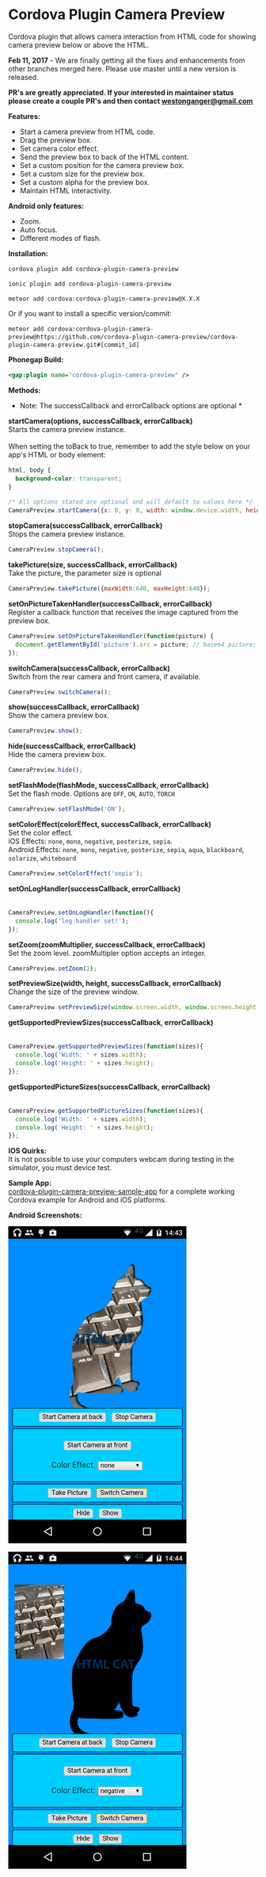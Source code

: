 Cordova Plugin Camera Preview
====================

Cordova plugin that allows camera interaction from HTML code for showing camera preview below or above the HTML.<br/>

**Feb 11, 2017** - We are finally getting all the fixes and enhancements from other branches merged here. Please use master until a new version is released.

**PR's are greatly appreciated. If your interested in maintainer status please create a couple PR's and then contact westonganger@gmail.com**

<p><b>Features:</b></p>
<ul>
  <li>Start a camera preview from HTML code.</li>
  <li>Drag the preview box.</li>
  <li>Set camera color effect.</li>
  <li>Send the preview box to back of the HTML content.</li>
  <li>Set a custom position for the camera preview box.</li>
  <li>Set a custom size for the preview box.</li>
  <li>Set a custom alpha for the preview box.</li>
  <li>Maintain HTML interactivity.</li>
</ul>

<p><b>Android only features:</b></p>
<ul>
  <li>Zoom.</li>
  <li>Auto focus.</li>
  <li>Different modes of flash.</li>
</ul>

<p><b>Installation:</b></p>

```
cordova plugin add cordova-plugin-camera-preview
```

```
ionic plugin add cordova-plugin-camera-preview
```

```
meteor add cordova:cordova-plugin-camera-preview@X.X.X
```
Or if you want to install a specific version/commit:
```
meteor add cordova:cordova-plugin-camera-preview@https://github.com/cordova-plugin-camera-preview/cordova-plugin-camera-preview.git#[commit_id]
```

<b>Phonegap Build:</b><br/>

```xml
<gap:plugin name="cordova-plugin-camera-preview" />
```

<p><b>Methods:</b></p>

* Note: The successCallback and errorCallback options are optional *

<b>startCamera(options, successCallback, errorCallback)</b><br/>
<info>
Starts the camera preview instance.
<br/>
<br/>
When setting the toBack to true, remember to add the style below on your app's HTML or body element:
```css
html, body {
  background-color: transparent;
}
```
</info>

```javascript
/* All options stated are optional and will default to values here */
CameraPreview.startCamera({x: 0, y: 0, width: window.device.width, height: window.device.height, camera: "front", tapPhoto: true, previewDrag: false, toBack: false});
```

<b>stopCamera(successCallback, errorCallback)</b><br/>
<info>Stops the camera preview instance.</info><br/>

```javascript
CameraPreview.stopCamera();
```

<b>takePicture(size, successCallback, errorCallback)</b><br/>
<info>Take the picture, the parameter size is optional</info><br/>

```javascript
CameraPreview.takePicture({maxWidth:640, maxHeight:640});
```

<b>setOnPictureTakenHandler(successCallback, errorCallback)</b><br/>
<info>Register a callback function that receives the image captured from the preview box.</info><br/>

```javascript
CameraPreview.setOnPictureTakenHandler(function(picture) {
  document.getElementById('picture').src = picture; // base64 picture;
});
```

<b>switchCamera(successCallback, errorCallback)</b><br/>
<info>Switch from the rear camera and front camera, if available.</info><br/>

```javascript
CameraPreview.switchCamera();
```

<b>show(successCallback, errorCallback)</b><br/>
<info>Show the camera preview box.</info><br/>

```javascript
CameraPreview.show();
```

<b>hide(successCallback, errorCallback)</b><br/>
<info>Hide the camera preview box.</info><br/>

```javascript
CameraPreview.hide();
```

<b>setFlashMode(flashMode, successCallback, errorCallback)</b><br/>
<info>Set the flash mode. Options are `OFF`, `ON`, `AUTO`, `TORCH`</info><br/>

```javascript
CameraPreview.setFlashMode('ON');
```

<b>setColorEffect(colorEffect, successCallback, errorCallback)</b><br/>
<info>Set the color effect.<br>iOS Effects: `none`, `mono`, `negative`, `posterize`, `sepia`.<br>Android Effects: `none`, `mono`, `negative`, `posterize`, `sepia`, `aqua`, `blackboard`, `solarize`, `whiteboard`</info><br/>

```javascript
CameraPreview.setColorEffect('sepia');
```

<b>setOnLogHandler(successCallback, errorCallback)</b><br/>
<info></info><br/>

```javascript
CameraPreview.setOnLogHandler(function(){
  console.log('log handler set!');
});
```

<b>setZoom(zoomMultiplier, successCallback, errorCallback)</b><br/>
<info>Set the zoom level. zoomMultipler option accepts an integer.</info><br/>

```javascript
CameraPreview.setZoom(2);
```

<b>setPreviewSize(width, height, successCallback, errorCallback)</b><br/>
<info>Change the size of the preview window.</info><br/>

```javascript
CameraPreview.setPreviewSize(window.screen.width, window.screen.height);
```

<b>getSupportedPreviewSizes(successCallback, errorCallback)</b><br/>
<info></info><br/>

```javascript
CameraPreview.getSupportedPreviewSizes(function(sizes){
  console.log('Width: ' + sizes.width); 
  console.log('Height: ' + sizes.height); 
});
```

<b>getSupportedPictureSizes(successCallback, errorCallback)</b><br/>
<info></info><br/>

```javascript
CameraPreview.getSupportedPictureSizes(function(sizes){
  console.log('Width: ' + sizes.width); 
  console.log('Height: ' + sizes.height); 
});
```


<b>IOS Quirks:</b><br/>
It is not possible to use your computers webcam during testing in the simulator, you must device test.


<b>Sample App:</b><br/>
<a href="https://github.com/cordova-plugin-camera-preview/cordova-plugin-camera-preview-sample-app">cordova-plugin-camera-preview-sample-app</a> for a complete working Cordova example for Android and iOS platforms.

<p><b>Android Screenshots:</b></p>
<p><img src="https://raw.githubusercontent.com/cordova-plugin-camera-preview/cordova-plugin-camera-preview/master/img/android-1.png"/></p>
<p><img src="https://raw.githubusercontent.com/cordova-plugin-camera-preview/cordova-plugin-camera-preview/master/img/android-2.png"/></p>
